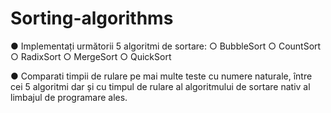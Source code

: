 # Sorting-algorithms
● Implementați următorii 5 algoritmi de sortare:
○ BubbleSort
○ CountSort
○ RadixSort
○ MergeSort
○ QuickSort

● Comparati timpii de rulare pe mai multe teste cu numere naturale, între cei 5 algoritmi dar și cu timpul de rulare al algoritmului de sortare nativ al limbajul de programare ales.
